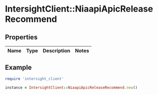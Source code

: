 # IntersightClient::NiaapiApicReleaseRecommend

## Properties

| Name | Type | Description | Notes |
| ---- | ---- | ----------- | ----- |

## Example

```ruby
require 'intersight_client'

instance = IntersightClient::NiaapiApicReleaseRecommend.new()
```

